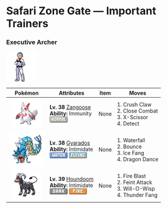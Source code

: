 # Safari Zone Gate — Important Trainers

### Executive Archer

![Executive Archer](../../assets/important_trainers/archer.png "Executive Archer")

| Pokémon | Attributes | Item | Moves |
|:-------:|------------|:----:|-------|
| ![Zangoose](../../assets/sprites/zangoose/front.gif "Zangoose: Its fur would all stand on end if it smelled a SEVIPER nearby. Its sharp claws tear up its foes.")| **Lv. 38** [Zangoose](../../pokemon/zangoose.md/)<br>**Ability:** <span class="tooltip" title="Prevents the Pokémon from getting poisoned.">Immunity</span><br>![normal](../../assets/types/normal.png "Normal") | None | 1. <span class="tooltip" title="The user slashes the foe with hard and sharp claws. It may also lower the target’s Defense.">Crush Claw</span><br>2. <span class="tooltip" title="The user fights the foe up close without guarding itself. It also cuts the user’s Defense and Sp. Def.">Close Combat</span><br>3. <span class="tooltip" title="The user slashes at the foe by crossing its scythes or claws as if they were a pair of scissors.">X-Scissor</span><br>4. <span class="tooltip" title="It enables the user to evade all attacks. Its chance of failing rises if it is used in succession.">Detect</span> |
| ![Gyarados](../../assets/sprites/gyarados/front.gif "Gyarados: Once it appears, it goes on a rampage. It remains enraged until it demolishes everything around it.")| **Lv. 38** [Gyarados](../../pokemon/gyarados.md/)<br>**Ability:** <span class="tooltip" title="Lowers the foe’s Attack stat.">Intimidate</span><br>![water](../../assets/types/water.png "Water") ![flying](../../assets/types/flying.png "Flying") | None | 1. <span class="tooltip" title="The user charges at the foe rapidly, and may make it flinch. It can also be used to climb a waterfall.">Waterfall</span><br>2. <span class="tooltip" title="The user bounces up high, then drops on the foe on the second turn. It may also paralyze the foe.">Bounce</span><br>3. <span class="tooltip" title="The user bites with cold-infused fangs. It may also make the foe flinch or freeze. ">Ice Fang</span><br>4. <span class="tooltip" title="The user vigorously performs a mystic, powerful dance that boosts its Attack and Speed stats.">Dragon Dance</span> |
| ![Houndoom](../../assets/sprites/houndoom/front.gif "Houndoom: Upon hearing its eerie howls, other Pokémon get the shivers and head straight back to their nests.")| **Lv. 39** [Houndoom](../../pokemon/houndoom.md/)<br>**Ability:** <span class="tooltip" title="Lowers the foe’s Attack stat.">Intimidate</span><br>![dark](../../assets/types/dark.png "Dark") ![fire](../../assets/types/fire.png "Fire") | None | 1. <span class="tooltip" title="The foe is attacked with an intense blast of all-consuming fire. It may also leave the target with a burn.">Fire Blast</span><br>2. <span class="tooltip" title="The user draws up to the foe disarmingly, then throws a sucker punch. It hits without fail.">Feint Attack</span><br>3. <span class="tooltip" title="The user shoots a sinister, bluish white flame at the foe to inflict a burn. ">Will-O-Wisp</span><br>4. <span class="tooltip" title="The user bites with electrified fangs. It may also make the foe flinch or become paralyzed.">Thunder Fang</span> |


